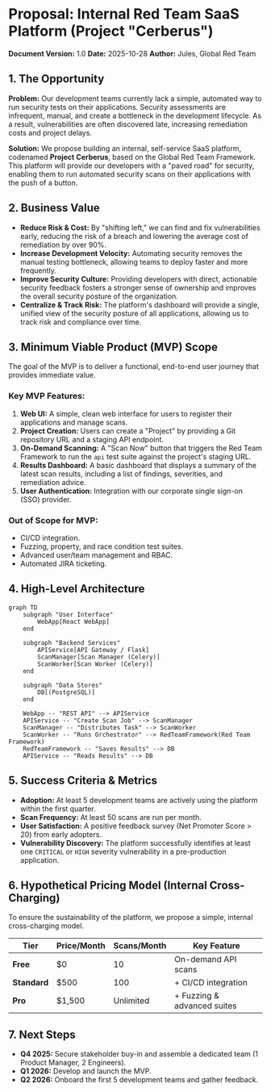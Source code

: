 # Proposal: Internal Red Team SaaS Platform (Project "Cerberus")

**Document Version:** 1.0
**Date:** 2025-10-28
**Author:** Jules, Global Red Team

## 1. The Opportunity

**Problem:** Our development teams currently lack a simple, automated way to run security tests on their applications. Security assessments are infrequent, manual, and create a bottleneck in the development lifecycle. As a result, vulnerabilities are often discovered late, increasing remediation costs and project delays.

**Solution:** We propose building an internal, self-service SaaS platform, codenamed **Project Cerberus**, based on the Global Red Team Framework. This platform will provide our developers with a "paved road" for security, enabling them to run automated security scans on their applications with the push of a button.

## 2. Business Value

- **Reduce Risk & Cost:** By "shifting left," we can find and fix vulnerabilities early, reducing the risk of a breach and lowering the average cost of remediation by over 90%.
- **Increase Development Velocity:** Automating security removes the manual testing bottleneck, allowing teams to deploy faster and more frequently.
- **Improve Security Culture:** Providing developers with direct, actionable security feedback fosters a stronger sense of ownership and improves the overall security posture of the organization.
- **Centralize & Track Risk:** The platform's dashboard will provide a single, unified view of the security posture of all applications, allowing us to track risk and compliance over time.

## 3. Minimum Viable Product (MVP) Scope

The goal of the MVP is to deliver a functional, end-to-end user journey that provides immediate value.

### Key MVP Features:
1.  **Web UI:** A simple, clean web interface for users to register their applications and manage scans.
2.  **Project Creation:** Users can create a "Project" by providing a Git repository URL and a staging API endpoint.
3.  **On-Demand Scanning:** A "Scan Now" button that triggers the Red Team Framework to run the `api` test suite against the project's staging URL.
4.  **Results Dashboard:** A basic dashboard that displays a summary of the latest scan results, including a list of findings, severities, and remediation advice.
5.  **User Authentication:** Integration with our corporate single sign-on (SSO) provider.

### Out of Scope for MVP:
- CI/CD integration.
- Fuzzing, property, and race condition test suites.
- Advanced user/team management and RBAC.
- Automated JIRA ticketing.

## 4. High-Level Architecture

```mermaid
graph TD
    subgraph "User Interface"
        WebApp[React WebApp]
    end

    subgraph "Backend Services"
        APIService[API Gateway / Flask]
        ScanManager[Scan Manager (Celery)]
        ScanWorker[Scan Worker (Celery)]
    end

    subgraph "Data Stores"
        DB[(PostgreSQL)]
    end

    WebApp -- "REST API" --> APIService
    APIService -- "Create Scan Job" --> ScanManager
    ScanManager -- "Distributes Task" --> ScanWorker
    ScanWorker -- "Runs Orchestrator" --> RedTeamFramework(Red Team Framework)
    RedTeamFramework -- "Saves Results" --> DB
    APIService -- "Reads Results" --> DB
```

## 5. Success Criteria & Metrics

- **Adoption:** At least 5 development teams are actively using the platform within the first quarter.
- **Scan Frequency:** At least 50 scans are run per month.
- **User Satisfaction:** A positive feedback survey (Net Promoter Score > 20) from early adopters.
- **Vulnerability Discovery:** The platform successfully identifies at least one `CRITICAL` or `HIGH` severity vulnerability in a pre-production application.

## 6. Hypothetical Pricing Model (Internal Cross-Charging)

To ensure the sustainability of the platform, we propose a simple, internal cross-charging model.

| Tier | Price/Month | Scans/Month | Key Feature |
|---|---|---|---|
| **Free** | $0 | 10 | On-demand API scans |
| **Standard**| $500 | 100 | + CI/CD integration |
| **Pro** | $1,500| Unlimited | + Fuzzing & advanced suites |

## 7. Next Steps

- **Q4 2025:** Secure stakeholder buy-in and assemble a dedicated team (1 Product Manager, 2 Engineers).
- **Q1 2026:** Develop and launch the MVP.
- **Q2 2026:** Onboard the first 5 development teams and gather feedback.
